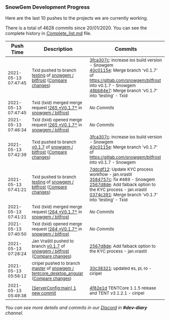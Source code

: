 
### SnowGem Development Progress

Here are the last 10 pushes to the projects we are currently working.

There is a total of 4628 commits since 20/01/2020. You can see the complete history in
 [Complete_list.md](Complete_list.md) file.

| Push Time | Description | Commits |
| --- | --- | --- |
| <sub>2021-05-13 07:47:45</sub> | <sub>Txid pushed to branch [testing](https://gitlab.com/snowgem/bitfrost/commits/testing) of [snowgem / bitfrost](https://gitlab.com/snowgem/bitfrost) ([Compare changes](https://gitlab.com/snowgem/bitfrost/compare/0374c391930a66c90ef270d9d1e9edadd6e0dcfc...48bb84e78011261a6de06c2961e48c4167205562))</sub> | <sub>[3fca307c](https://gitlab.com/snowgem/bitfrost/-/commit/3fca307c51df0e47d0b87167949f6422a97afa0e): increase ios build version - Snowgem<br>[40c0115e](https://gitlab.com/snowgem/bitfrost/-/commit/40c0115e6d673504324f881751dcf70e8e61af30): Merge branch 'v0.1.7' of https://gitlab.com/snowgem/bitfrost into v0.1.7 - Snowgem<br>[48bb84e7](https://gitlab.com/snowgem/bitfrost/-/commit/48bb84e78011261a6de06c2961e48c4167205562): Merge branch 'v0.1.7' into 'testing' - Txid</sub> |
| <sub>2021-05-13 07:47:45</sub> | <sub>Txid (txid) merged merge request [\!265 \*V0\.1\.7\*](https://gitlab.com/snowgem/bitfrost/-/merge_requests/265) in [snowgem / bitfrost](https://gitlab.com/snowgem/bitfrost)</sub> | <sub>_No Commits_</sub> |
| <sub>2021-05-13 07:46:34</sub> | <sub>Txid (txid) opened merge request [\!265 \*V0\.1\.7\*](https://gitlab.com/snowgem/bitfrost/-/merge_requests/265) in [snowgem / bitfrost](https://gitlab.com/snowgem/bitfrost)</sub> | <sub>_No Commits_</sub> |
| <sub>2021-05-13 07:42:39</sub> | <sub>Txid pushed to branch [v0\.1\.7](https://gitlab.com/snowgem/bitfrost/commits/v0.1.7) of [snowgem / bitfrost](https://gitlab.com/snowgem/bitfrost) ([Compare changes](https://gitlab.com/snowgem/bitfrost/compare/2567d8def37109c5c91b53ad7844c4d13d5c9104...40c0115e6d673504324f881751dcf70e8e61af30))</sub> | <sub>[3fca307c](https://gitlab.com/snowgem/bitfrost/-/commit/3fca307c51df0e47d0b87167949f6422a97afa0e): increase ios build version - Snowgem<br>[40c0115e](https://gitlab.com/snowgem/bitfrost/-/commit/40c0115e6d673504324f881751dcf70e8e61af30): Merge branch 'v0.1.7' of https://gitlab.com/snowgem/bitfrost into v0.1.7 - Snowgem</sub> |
| <sub>2021-05-13 07:41:21</sub> | <sub>Txid pushed to branch [testing](https://gitlab.com/snowgem/bitfrost/commits/testing) of [snowgem / bitfrost](https://gitlab.com/snowgem/bitfrost) ([Compare changes](https://gitlab.com/snowgem/bitfrost/compare/4fdc4efbcb230871d683a5bba88ddbd065135341...0374c391930a66c90ef270d9d1e9edadd6e0dcfc))</sub> | <sub>[7ddcdf12](https://gitlab.com/snowgem/bitfrost/-/commit/7ddcdf12a8644ec20cdb28f7d36d261b9b0c03a4): Update KYC process workflow - jan.vrastil<br>[3584757c](https://gitlab.com/snowgem/bitfrost/-/commit/3584757c769403af181dfa9355bf01785ee5c4d3): fix #489 - Snowgem<br>[2567d8de](https://gitlab.com/snowgem/bitfrost/-/commit/2567d8def37109c5c91b53ad7844c4d13d5c9104): Add falback option to the KYC process - jan.vrastil<br>[0374c391](https://gitlab.com/snowgem/bitfrost/-/commit/0374c391930a66c90ef270d9d1e9edadd6e0dcfc): Merge branch 'v0.1.7' into 'testing' - Txid</sub> |
| <sub>2021-05-13 07:41:21</sub> | <sub>Txid (txid) merged merge request [\!264 \*V0\.1\.7\*](https://gitlab.com/snowgem/bitfrost/-/merge_requests/264) in [snowgem / bitfrost](https://gitlab.com/snowgem/bitfrost)</sub> | <sub>_No Commits_</sub> |
| <sub>2021-05-13 07:40:50</sub> | <sub>Txid (txid) opened merge request [\!264 \*V0\.1\.7\*](https://gitlab.com/snowgem/bitfrost/-/merge_requests/264) in [snowgem / bitfrost](https://gitlab.com/snowgem/bitfrost)</sub> | <sub>_No Commits_</sub> |
| <sub>2021-05-13 07:28:24</sub> | <sub>Jan Vraštil pushed to branch [v0\.1\.7](https://gitlab.com/snowgem/bitfrost/commits/v0.1.7) of [snowgem / bitfrost](https://gitlab.com/snowgem/bitfrost) ([Compare changes](https://gitlab.com/snowgem/bitfrost/compare/3584757c769403af181dfa9355bf01785ee5c4d3...2567d8def37109c5c91b53ad7844c4d13d5c9104))</sub> | <sub>[2567d8de](https://gitlab.com/snowgem/bitfrost/-/commit/2567d8def37109c5c91b53ad7844c4d13d5c9104): Add falback option to the KYC process - jan.vrastil</sub> |
| <sub>2021-05-13 05:56:12</sub> | <sub>ciripel pushed to branch [master](https://gitlab.com/snowgem/tentcore_desktop_angular/commits/master) of [snowgem / tentcore\_desktop\_angular](https://gitlab.com/snowgem/tentcore_desktop_angular) ([Compare changes](https://gitlab.com/snowgem/tentcore_desktop_angular/compare/8155232ea2bf726f7dce2daa21354f33ff0aa8bd...30c38321e9aef17dfde48109b5e2e94e8f8e77cb))</sub> | <sub>[30c38321](https://gitlab.com/snowgem/tentcore_desktop_angular/-/commit/30c38321e9aef17dfde48109b5e2e94e8f8e77cb): updated es, pl, ro - ciripel</sub> |
| <sub>2021-05-13 05:49:38</sub> | <sub>[[ServerConfig:main] 1 new commit](https://github.com/TENTOfficial/ServerConfig/commit/4f82e1dfd9094896cbcc20e91246c6c896db60b3)</sub> | <sub>[4f82e1d](https://github.com/TENTOfficial/ServerConfig/commit/4f82e1dfd9094896cbcc20e91246c6c896db60b3) TENTCore 1.1.5 release and TENT v3.1.2.1 - ciripel</sub> |

_You can see more details and commits in our [Discord](https://discord.gg/zumGnbg) in **#dev-diary** channel._
